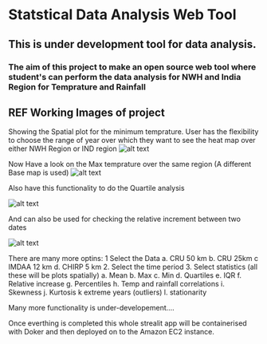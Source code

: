 # Statstical Data Analysis Web Tool
## This is under development tool for data analysis.
### The aim of this project to make an open source web tool where student's can perform the data analysis for NWH and India Region for Temprature and Rainfall
## REF Working Images of project
Showing the Spatial plot for the minimum temprature.
User has the flexibility to choose the range of year over which they want to see the heat map over either NWH Region or IND region
![alt text](https://github.com/rjn32s/sda_repo/blob/main/Graphs/1.png)

Now Have a look on the Max temprature over the same region (A different Base map is used)
![alt text](https://github.com/rjn32s/sda_repo/blob/main/Graphs/2.png)

Also have this functionality to do the Quartile analysis

![alt text](https://github.com/rjn32s/sda_repo/blob/main/Graphs/3.png)

And can also be used for checking the relative increment between two dates

![alt text](https://github.com/rjn32s/sda_repo/blob/main/Graphs/4.png)


There are many more optins:
1 Select the Data
a. CRU 50 km
b. CRU 25km 
c IMDAA 12 km
d. CHIRP 5 km
2. Select the time period 
3. Select statistics (all these will be plots spatially)
a. Mean
b. Max
c. Min
d. Quartiles 
e. IQR
f. Relative increase 
g. Percentiles 
h. Temp and rainfall correlations 
i. Skewness 
j. Kurtosis 
k extreme years (outliers)
l. stationarity 

Many more functionality is under-developement....

Once everthing is completed this whole strealit app will be containerised with Doker and then deployed on to the Amazon EC2 instance.


